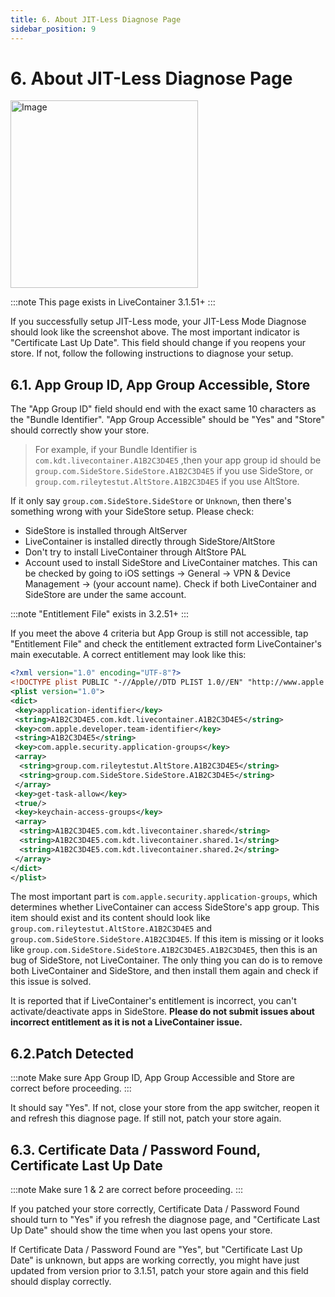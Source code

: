 ```yaml
---
title: 6. About JIT-Less Diagnose Page
sidebar_position: 9
---
```


# 6. About JIT-Less Diagnose Page

<img width="300" alt="Image" src="https://github.com/user-attachments/assets/03f6392d-1a2a-4e8b-b03a-e6e7568346d2" />

:::note
This page exists in LiveContainer 3.1.51+
:::

If you successfully setup JIT-Less mode, your JIT-Less Mode Diagnose should look like the screenshot above. The most important indicator is "Certificate Last Up Date". This field should change if you reopens your store. If not, follow the following instructions to diagnose your setup.

## 6.1. App Group ID, App Group Accessible, Store

The "App Group ID" field should end with the exact same 10 characters as the "Bundle Identifier". "App Group Accessible" should be "Yes" and "Store" should correctly show your store.

> For example, if your Bundle Identifier is `com.kdt.livecontainer.A1B2C3D4E5` ,then your app group id should be `group.com.SideStore.SideStore.A1B2C3D4E5` if you use SideStore, or `group.com.rileytestut.AltStore.A1B2C3D4E5` if you use AltStore.

If it only say `group.com.SideStore.SideStore` or `Unknown`, then there's something wrong with your SideStore setup. Please check:

- SideStore is installed through AltServer
- LiveContainer is installed directly through SideStore/AltStore
- Don't try to install LiveContainer through AltStore PAL
- Account used to install SideStore and LiveContainer matches. This can be checked by going to iOS settings -> General -> VPN & Device Management -> (your account name). Check if both LiveContainer and SideStore are under the same account.

:::note
"Entitlement File" exists in 3.2.51+
:::

If you meet the above 4 criteria but App Group is still not accessible, tap "Entitlement File" and check the entitlement extracted form LiveContainer's main executable. A correct entitlement may look like this:

```xml
<?xml version="1.0" encoding="UTF-8"?>
<!DOCTYPE plist PUBLIC "-//Apple//DTD PLIST 1.0//EN" "http://www.apple.com/DTDs/PropertyList-1.0.dtd">
<plist version="1.0">
<dict>
 <key>application-identifier</key>
 <string>A1B2C3D4E5.com.kdt.livecontainer.A1B2C3D4E5</string>
 <key>com.apple.developer.team-identifier</key>
 <string>A1B2C3D4E5</string>
 <key>com.apple.security.application-groups</key>
 <array>
  <string>group.com.rileytestut.AltStore.A1B2C3D4E5</string>               <--- Important!
  <string>group.com.SideStore.SideStore.A1B2C3D4E5</string>               <--- Important!
 </array>
 <key>get-task-allow</key>
 <true/>
 <key>keychain-access-groups</key>
 <array>
  <string>A1B2C3D4E5.com.kdt.livecontainer.shared</string>
  <string>A1B2C3D4E5.com.kdt.livecontainer.shared.1</string>
  <string>A1B2C3D4E5.com.kdt.livecontainer.shared.2</string>
 </array>
</dict>
</plist>

```

The most important part is `com.apple.security.application-groups`, which determines whether LiveContainer can access SideStore's app group.
This item should exist and its content should look like `group.com.rileytestut.AltStore.A1B2C3D4E5` and `group.com.SideStore.SideStore.A1B2C3D4E5`. If this item is missing or it looks like `group.com.SideStore.SideStore.A1B2C3D4E5.A1B2C3D4E5`, then this is an bug of SideStore, not LiveContainer. The only thing you can do is to remove both LiveContainer and SideStore, and then install them again and check if this issue is solved.

It is reported that if LiveContainer's entitlement is incorrect, you can't activate/deactivate apps in SideStore. **Please do not submit issues about incorrect entitlement as it is not a LiveContainer issue.**

## 6.2.Patch Detected

:::note
Make sure App Group ID, App Group Accessible and Store are correct before proceeding.
:::

It should say "Yes". If not, close your store from the app switcher, reopen it and refresh this diagnose page.
If still not, patch your store again.

## 6.3. Certificate Data / Password Found, Certificate Last Up Date

:::note
Make sure 1 & 2 are correct before proceeding.
:::

If you patched your store correctly, Certificate Data / Password Found should turn to "Yes" if you refresh the diagnose page, and "Certificate Last Up Date" should show the time when you last opens your store.

If Certificate Data / Password Found are "Yes", but "Certificate Last Up Date" is unknown, but apps are working correctly, you might have just updated from version prior to 3.1.51, patch your store again and this field should display correctly.
